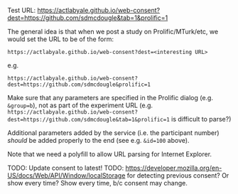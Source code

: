 Test URL: https://actlabyale.github.io/web-consent?dest=https://github.com/sdmcdougle&tab=1&prolific=1

The general idea is that when we post a study on Prolific/MTurk/etc, we would set the URL to be of the form:

```
https://actlabyale.github.io/web-consent?dest=<interesting URL>
```

e.g.

```
https://actlabyale.github.io/web-consent?dest=https://github.com/sdmcdougle&prolific=1
```

Make sure that any parameters are specified in the Prolific dialog (e.g. `&group=b`), not as part of the experiment URL (e.g. `https://actlabyale.github.io/web-consent?dest=https://github.com/sdmcdougle&tab=1&prolific=1` is difficult to parse?)

Additional parameters added by the service (i.e. the participant number) _should_ be added properly to the end (see e.g. `&id=100` above).

Note that we need a polyfill to allow URL parsing for Internet Explorer.

TODO: Update consent to latest!
TODO: https://developer.mozilla.org/en-US/docs/Web/API/Window/localStorage for detecting previous consent? Or show every time? Show every time, b/c consent may change.

